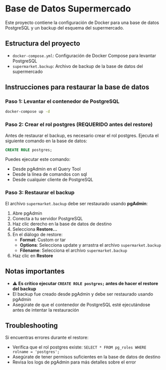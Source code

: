 # Base de Datos Supermercado

Este proyecto contiene la configuración de Docker para una base de datos PostgreSQL y un backup del esquema del supermercado.

## Estructura del proyecto

- `docker-compose.yml`: Configuración de Docker Compose para levantar PostgreSQL
- `supermarket.backup`: Archivo de backup de la base de datos del supermercado

## Instrucciones para restaurar la base de datos

### Paso 1: Levantar el contenedor de PostgreSQL

```bash
docker-compose up -d
```

### Paso 2: Crear el rol postgres (REQUERIDO antes del restore)

Antes de restaurar el backup, es necesario crear el rol postgres. Ejecuta el siguiente comando en la base de datos:

```sql
CREATE ROLE postgres;
```

Puedes ejecutar este comando:

- Desde pgAdmin en el Query Tool
- Desde la línea de comandos con sql
- Desde cualquier cliente de PostgreSQL

### Paso 3: Restaurar el backup

El archivo `supermarket.backup` debe ser restaurado usando **pgAdmin**:

1. Abre pgAdmin
2. Conecta a tu servidor PostgreSQL
3. Haz clic derecho en la base de datos de destino
4. Selecciona **Restore...**
5. En el diálogo de restore:
   - **Format**: Custom or tar
   - **Options**: Selecciona update y arrastra el archivo `supermarket.backup`
   - **Filename**: Selecciona el archivo `supermarket.backup`
6. Haz clic en **Restore**

## Notas importantes

- ⚠️ **Es crítico ejecutar `CREATE ROLE postgres;` antes de hacer el restore del backup**
- El backup fue creado desde pgAdmin y debe ser restaurado usando pgAdmin
- Asegúrate de que el contenedor de PostgreSQL esté ejecutándose antes de intentar la restauración

## Troubleshooting

Si encuentras errores durante el restore:

- Verifica que el rol postgres existe: `SELECT * FROM pg_roles WHERE rolname = 'postgres';`
- Asegúrate de tener permisos suficientes en la base de datos de destino
- Revisa los logs de pgAdmin para más detalles sobre el error
